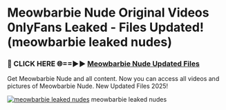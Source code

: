 # Meowbarbie Nude Original Videos 0nlyFans Leaked - Files Updated! (meowbarbie leaked nudes)

<h3>🔴 CLICK HERE 🌐==►► <a href="https://tinyurl.com/2p9ay9w9" rel="nofollow">Meowbarbie Nude Updated Files</a></h3>

Get Meowbarbie Nude and all content. Now you can access all videos and pictures of Meowbarbie Nude. New Updated Files 2025!

[![meowbarbie leaked nudes](https://i.imgur.com/KQgVmj3.gif)](https://tinyurl.com/2p9ay9w9)
meowbarbie leaked nudes